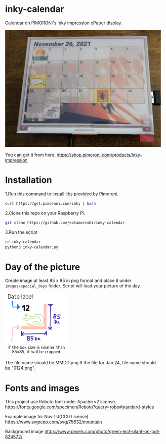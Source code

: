 # inky-calendar
Calendar on PIMORONI's inky impression ePaper display.

![lib directory contents](/images/sample.jpg)

You can get it from here.
https://shop.pimoroni.com/products/inky-impression

# Installation
1.Run this command to install libs provided by Pimoroni.

```bash
curl https://get.pimoroni.com/inky | bash
```

2.Clone this repo on your Raspberry Pi.

```bash
git clone https://github.com/kotamorishi/inky-calendar
```

3.Run the script
```bash
cd inky-calendar
python3 inky-calendar.py
```

# Day of the picture
Create image at least 85 x 85 in png format and place it under ```images/special_days``` folder.
Script will load your picture of the day.

![lib directory contents](/images/special_days/example.png)

The file name should be MMDD.png
If the file for Jan 24, file name should be "0124.png".

# Fonts and images
This project use Roboto font under Apache v2 license.
https://fonts.google.com/specimen/Roboto?query=robo#standard-styles

Example image for Nov 1st(CC0 License)
https://www.svgrepo.com/svg/75632/mountain

Background image
https://www.pexels.com/photo/green-leaf-plant-on-pot-824572/
